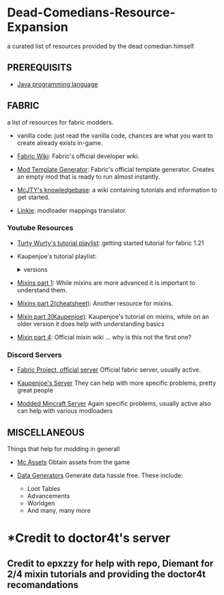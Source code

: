 # Dead-Comedians-Resource-Expansion

a curated list of resources provided by the dead comedian himself

## PREREQUISITS
 - <a href="https://epxzzy.github.io/Dead-Comedians-Resource-Expansion/Learning_java">Java programming language</a>


## FABRIC

a list of resources for fabric modders.


- vanilla code:
	just read the vanilla code, chances are what you want to create already exists in-game.

- [Fabric Wiki](https://docs.fabricmc.net/develop/):
  	Fabric's official developer wiki.

- [Mod Template Generator](https://fabricmc.net/develop/template/):
  	Fabric's official template generator. Creates an empty mod that is ready to run almost instantly.

- [McJTY's knowledgebase](https://www.mcjty.eu/docs/intro):
  	a wiki containing tutorials and information to get started.

- [Linkie](https://linkie.shedaniel.dev/mappings?namespace=mojang_srg&version=1.20.1&search=addAdditionalSaveData&translateMode=ns&translateAs=yarn):
  	modloader mappings translator.


### Youtube Resources

- [Turty Wurty's tutorial playlist](https://www.youtube.com/playlist?list=PLaevjqy3XufZ5qFgfd-XnNgoiXynSZLZy):
        getting started tutorial for fabric 1.21

- Kaupenjoe's tutorial playlist:
	<details>
  		<summary>versions</summary>
		<ul>
  			<li><a href="https://www.youtube.com/playlist?list=PLKGarocXCE1EO43Dlf5JGh7Yk-kRAXUEJ">1.20.X fabric</a></li>
			<li><a href="https://www.youtube.com/playlist?list=PLKGarocXCE1EMYzuBUTYjHnFeBrRFbesk">1.19.3 fabric</a></li>
			<li><a href="https://www.youtube.com/playlist?list=PLKGarocXCE1EeLZggaXPJaARxnAbUD8Y_">1.19 fabric</a></li>
			<li>And for 1.18, KaupenJoe has multiple playlists on <a href="https://www.youtube.com/@ModdingByKaupenjoe/playlists">his channel</a></li>
		</ul>
  
  	</details>
	

- [Mixins part 1](https://youtu.be/HQUkWjMWTik?si=Imrb210v_6h3R1YT):
    While mixins are more advanced it is important to understand them.

- [Mixins part 2(cheatsheet)](https://github.com/2xsaiko/mixin-cheatsheet):
    Another resource for mixins.

- [Mixin part 3(Kaupenjoe)](https://www.youtube.com/watch?v=U7j4bl_UAII):
     Kaupenjoe's tutorial on mixins, while on an older version it does help with understanding basics

- [Mixin part 4](https://github.com/SpongePowered/Mixin/wiki):
     Official mixin wiki ... why is this not the first one?


### Discord Servers

- [Fabric Project, official server](https://discord.com/invite/v6v4pMv)
     Official fabric server, usually active.


- [Kaupenjoe's Server](https://discord.gg/kaupenjoe)
     They can help with more specific problems, pretty great people

- [Modded Mincraft Server](https://discord.gg/moddedmc)
      Again specific problems, usually active also can help with various modloaders

## MISCELLANEOUS

Things that help for modding in generall


- [Mc Assets](https://mcasset.cloud/1.20.1/)
    Obtain assets from the game

- [Data Generators](https://misode.github.io)
    Generate data hassle free. These include:
	- Loot Tables
  	- Advancements
	- Worldgen
	- And many, many more
    




# *Credit to doctor4t's server
## Credit to epxzzy for help with repo, Diemant for 2/4 mixin tutorials and providing the doctor4t recomandations


